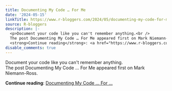 ```yaml
---
title: Documenting My Code … For Me
date: '2024-05-15'
linkTitle: https://www.r-bloggers.com/2024/05/documenting-my-code-for-me/
source: R-bloggers
description: |-
  <p>Document your code like you can't remember anything.<br />
  The post Documenting My Code … For Me appeared first on Mark Niemann-Ross.</p>
  <strong>Continue reading</strong>: <a href="https://www.r-bloggers.com/2024/05/documenting-my-code-for-me/">Documenting My Code … For ...
disable_comments: true
---
```

<p>Document your code like you can't remember anything.<br />
The post Documenting My Code … For Me appeared first on Mark Niemann-Ross.</p>
<strong>Continue reading</strong>: <a href="https://www.r-bloggers.com/2024/05/documenting-my-code-for-me/">Documenting My Code … For ...